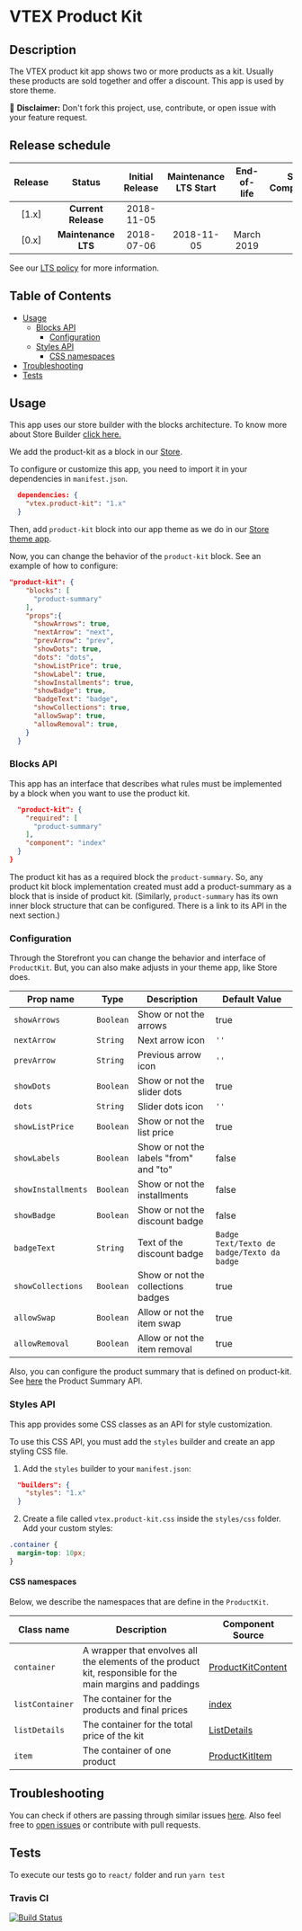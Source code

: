 # VTEX Product Kit

## Description

The VTEX product kit app shows two or more products as a kit. Usually these products are sold together and offer a discount. This app is used by store theme.

:loudspeaker: **Disclaimer:** Don't fork this project, use, contribute, or open issue with your feature request.

## Release schedule

| Release |       Status        | Initial Release | Maintenance LTS Start | End-of-life | Store Compatibility |
| :-----: | :-----------------: | :-------------: | :-------------------: | :---------: | :-----------------: |
|  [1.x]  | **Current Release** |   2018-11-05    |                       |             |         2.x         |
|  [0.x]  | **Maintenance LTS** |   2018-07-06    |      2018-11-05       | March 2019  |         1.x         |

See our [LTS policy](https://github.com/vtex-apps/awesome-io#lts-policy) for more information.

## Table of Contents

- [Usage](#usage)
  - [Blocks API](#blocks-api)
    - [Configuration](#configuration)
  - [Styles API](#styles-api)
    - [CSS namespaces](#css-namespaces)
- [Troubleshooting](#troubleshooting)
- [Tests](#tests)

## Usage

This app uses our store builder with the blocks architecture. To know more about Store Builder [click here.](https://help.vtex.com/en/tutorial/understanding-storebuilder-and-stylesbuilder#structuring-and-configuring-our-store-with-object-object)

We add the product-kit as a block in our [Store](https://github.com/vtex-apps/store/blob/master/store/interfaces.json).

To configure or customize this app, you need to import it in your dependencies in `manifest.json`.

```json
  dependencies: {
    "vtex.product-kit": "1.x"
  }
```

Then, add `product-kit` block into our app theme as we do in our [Store theme app](https://github.com/vtex-apps/store-theme/blob/master/store/blocks.json).

Now, you can change the behavior of the `product-kit` block. See an example of how to configure:

```json
"product-kit": {
    "blocks": [
      "product-summary"
    ],
    "props":{
      "showArrows": true,
      "nextArrow": "next",
      "prevArrow": "prev",
      "showDots": true,
      "dots": "dots",
      "showListPrice": true,
      "showLabel": true,
      "showInstallments": true,
      "showBadge": true,
      "badgeText": "badge",
      "showCollections": true,
      "allowSwap": true,
      "allowRemoval": true,
    }
  }
```

### Blocks API

This app has an interface that describes what rules must be implemented by a block when you want to use the product kit.

```json
  "product-kit": {
    "required": [
      "product-summary"
    ],
    "component": "index"
  }
}
```

The product kit has as a required block the `product-summary`. So, any product kit block implementation created must add a product-summary as a block that is inside of product kit. (Similarly, `product-summary` has its own inner block structure that can be configured. There is a link to its API in the next section.)

### Configuration

Through the Storefront you can change the behavior and interface of `ProductKit`. But, you can also make adjusts in your theme app, like Store does.

| Prop name          | Type      | Description                            | Default Value                              |
| ------------------ | --------- | -------------------------------------- | ------------------------------------------ |
| `showArrows`       | `Boolean` | Show or not the arrows                 | true                                       |
| `nextArrow`        | `String`  | Next arrow icon                        | `''`                                       |
| `prevArrow`        | `String`  | Previous arrow icon                    | `''`                                       |
| `showDots`         | `Boolean` | Show or not the slider dots            | true                                       |
| `dots`             | `String`  | Slider dots icon                       | `''`                                       |
| `showListPrice`    | `Boolean` | Show or not the list price             | true                                       |
| `showLabels`       | `Boolean` | Show or not the labels "from" and "to" | false                                      |
| `showInstallments` | `Boolean` | Show or not the installments           | false                                      |
| `showBadge`        | `Boolean` | Show or not the discount badge         | false                                      |
| `badgeText`        | `String`  | Text of the discount badge             | `Badge Text/Texto de badge/Texto da badge` |
| `showCollections`  | `Boolean` | Show or not the collections badges     | true                                       |
| `allowSwap`        | `Boolean` | Allow or not the item swap             | true                                       |
| `allowRemoval`     | `Boolean` | Allow or not the item removal          | true                                       |

Also, you can configure the product summary that is defined on product-kit. See [here](https://github.com/vtex-apps/product-summary/blob/master/README.md#configuration) the Product Summary API.

### Styles API

This app provides some CSS classes as an API for style customization.

To use this CSS API, you must add the `styles` builder and create an app styling CSS file.

1. Add the `styles` builder to your `manifest.json`:

```json
  "builders": {
    "styles": "1.x"
  }
```

2. Create a file called `vtex.product-kit.css` inside the `styles/css` folder. Add your custom styles:

```css
.container {
  margin-top: 10px;
}
```

#### CSS namespaces

Below, we describe the namespaces that are define in the `ProductKit`.

| Class name      | Description                                                                                                | Component Source                                            |
| --------------- | ---------------------------------------------------------------------------------------------------------- | ----------------------------------------------------------- |
| `container`     | A wrapper that envolves all the elements of the product kit, responsible for the main margins and paddings | [ProductKitContent](/react/components/ProductKitContent.js) |
| `listContainer` | The container for the products and final prices                                                            | [index](/react/index.js)                                    |
| `listDetails`   | The container for the total price of the kit                                                               | [ListDetails](/react/components/ProductKitDetails.js)       |
| `item`          | The container of one product                                                                               | [ProductKitItem](/react/components/ProductKitItem.js)       |

## Troubleshooting

You can check if others are passing through similar issues [here](https://github.com/vtex-apps/product-kit/issues). Also feel free to [open issues](https://github.com/vtex-apps/product-kit/issues/new) or contribute with pull requests.

## Tests

To execute our tests go to `react/` folder and run `yarn test`

### Travis CI

[![Build Status](https://travis-ci.org/vtex-apps/product-kit.svg?branch=master)](https://travis-ci.org/vtex-apps/product-kit)
